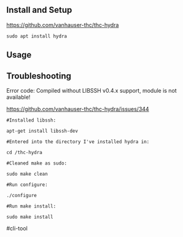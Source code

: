 
## Install and Setup

https://github.com/vanhauser-thc/thc-hydra

`sudo apt install hydra`

## Usage



## Troubleshooting

Error code: Compiled without LIBSSH v0.4.x support, module is not available!

https://github.com/vanhauser-thc/thc-hydra/issues/344

```
#Installed libssh:

apt-get install libssh-dev

#Entered into the directory I've installed hydra in: 

cd /thc-hydra

#Cleaned make as sudo: 

sudo make clean

#Run configure: 

./configure

#Run make install: 

sudo make install
```

#cli-tool 